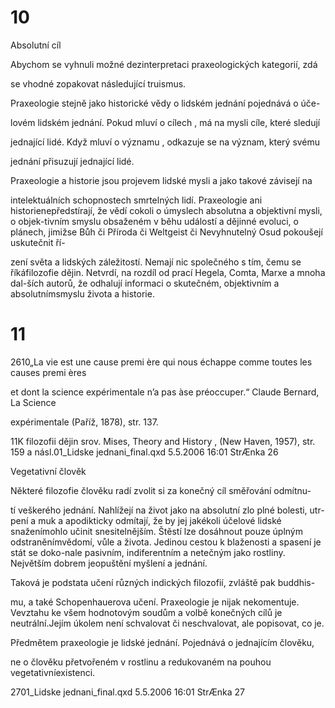# 10

Absolutní cíl

Abychom se vyhnuli možné dezinterpretaci praxeologických kategorií, zdá

se vhodné zopakovat následující truismus.

Praxeologie stejně jako historické vědy o lidském jednání pojednává o úče-

lovém lidském jednání. Pokud mluví o cílech , má na mysli cíle, které sledují

jednající lidé. Když mluví o významu , odkazuje se na význam, který svému

jednání přisuzují jednající lidé.

Praxeologie a historie jsou projevem lidské mysli a jako takové závisejí na

intelektuálních schopnostech smrtelných lidí. Praxeologie ani historienepředstírají, že vědí cokoli o úmyslech absolutna a objektivní mysli, o objek-tivním smyslu obsaženém v běhu událostí a dějinné evoluci, o plánech, jimižse Bůh či Příroda či Weltgeist či Nevyhnutelný Osud pokoušejí uskutečnit ří-

zení světa a lidských záležitostí. Nemají nic společného s tím, čemu se říkáfilozofie dějin. Netvrdí, na rozdíl od prací Hegela, Comta, Marxe a mnoha dal-ších autorů, že odhalují informaci o skutečném, objektivním a absolutnímsmyslu života a historie.

# 11

2610„La vie est une cause premi ère qui nous échappe comme toutes les causes premi ères

et dont la science expérimentale n’a pas àse préoccuper.“ Claude Bernard, La Science

expérimentale (Paříž, 1878), str. 137.

11K filozofii dějin srov. Mises, Theory and History , (New Haven, 1957), str. 159 a násl.01_Lidske jednani_final.qxd 5.5.2006 16:01 StrÆnka 26

Vegetativní člověk

Některé filozofie člověku radí zvolit si za konečný cíl směřování odmítnu-

tí veškerého jednání. Nahlížejí na život jako na absolutní zlo plné bolesti, utr-pení a muk a apodikticky odmítají, že by jej jakékoli účelové lidské snaženímohlo učinit snesitelnějším. Štěstí lze dosáhnout pouze úplným odstraněnímvědomí, vůle a života. Jedinou cestou k blaženosti a spasení je stát se doko-nale pasivním, indiferentním a netečným jako rostliny. Největším dobrem jeopuštění myšlení a jednání.

Taková je podstata učení různých indických filozofií, zvláště pak buddhis-

mu, a také Schopenhauerova učení. Praxeologie je nijak nekomentuje. Vevztahu ke všem hodnotovým soudům a volbě konečných cílů je neutrální.Jejím úkolem není schvalovat či neschvalovat, ale popisovat, co je.

Předmětem praxeologie je lidské jednání. Pojednává o jednajícím člověku,

ne o člověku přetvořeném v rostlinu a redukovaném na pouhou vegetativníexistenci.

2701_Lidske jednani_final.qxd 5.5.2006 16:01 StrÆnka 27
